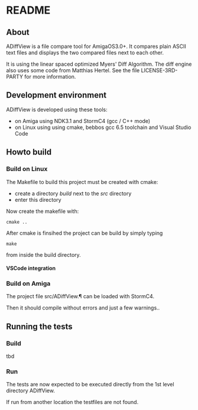 # README

## About

ADiffView is a file compare tool for AmigaOS3.0+. It compares plain
ASCII text files and displays the two compared files next to each other.

It is using the linear spaced optimized Myers' Diff Algorithm. The diff
engine also uses some code from Matthias Hertel. See the file
LICENSE-3RD-PARTY for more information.

## Development environment

ADiffView is developed using these tools:

* on Amiga using NDK3.1 and StormC4 (gcc / C++ mode)
* on Linux using using cmake, bebbos gcc 6.5 toolchain and Visual 
Studio Code 


## Howto build

### Build on Linux

The Makefile to build this project must be created with cmake:

- create a directory *build* next to the *src* directory
- enter this directory

Now create the makefile with:

    cmake ..

After cmake is finsihed the project can be build by simply typing 
    
    make 

from inside the build directory.

#### VSCode integration

### Build on Amiga
The project file src/ADiffView.¶ can be loaded with StormC4. 

Then it should compile without errors and just a few warnings..

## Running the tests

### Build

tbd

### Run

The tests are now expected to be executed directly from the 1st level directory ADiffView.

If run from another location the testfiles are not found.

